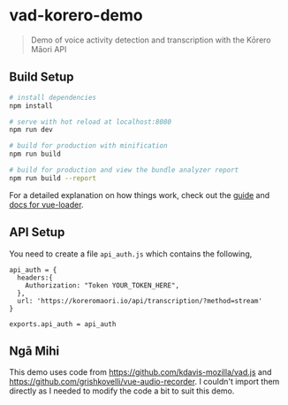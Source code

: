 # vad-korero-demo

> Demo of voice activity detection and transcription with the Kōrero Māori API

## Build Setup

``` bash
# install dependencies
npm install

# serve with hot reload at localhost:8080
npm run dev

# build for production with minification
npm run build

# build for production and view the bundle analyzer report
npm run build --report
```

For a detailed explanation on how things work, check out the [guide](http://vuejs-templates.github.io/webpack/) and [docs for vue-loader](http://vuejs.github.io/vue-loader).

## API Setup
You need to create a file `api_auth.js` which contains the following,

```
api_auth = {
  headers:{
    Authorization: "Token YOUR_TOKEN_HERE",
  },
  url: 'https://koreromaori.io/api/transcription/?method=stream'
}

exports.api_auth = api_auth
```


## Ngā Mihi
This demo uses code from https://github.com/kdavis-mozilla/vad.js and https://github.com/grishkovelli/vue-audio-recorder. I couldn't import them directly as I needed to modify the code a bit to suit this demo.
